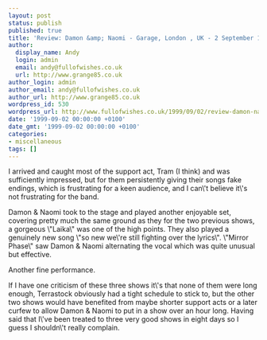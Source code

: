 ```yaml
---
layout: post
status: publish
published: true
title: 'Review: Damon &amp; Naomi - Garage, London , UK - 2 September 1999'
author:
  display_name: Andy
  login: admin
  email: andy@fullofwishes.co.uk
  url: http://www.grange85.co.uk
author_login: admin
author_email: andy@fullofwishes.co.uk
author_url: http://www.grange85.co.uk
wordpress_id: 530
wordpress_url: http://www.fullofwishes.co.uk/1999/09/02/review-damon-naomi-garage-london-uk-2nd-september-1999/
date: '1999-09-02 00:00:00 +0100'
date_gmt: '1999-09-02 00:00:00 +0100'
categories:
- miscellaneous
tags: []
---
```

<p>I arrived and caught most of the support act, Tram (I think) and was sufficiently impressed, but for them persistently giving their songs fake endings, which is frustrating for a keen audience, and I can\'t believe it\'s not frustrating for the band.</p>
<p>Damon & Naomi took to the stage and played another enjoyable set, covering pretty much the same ground as they for the two previous shows, a gorgeous \"Laika\" was one of the high points. They also played a genuinely new song \"so new we\'re still fighting over the lyrics\". \"Mirror Phase\" saw Damon & Naomi alternating the vocal which was quite unusual but effective.</p>
<p>Another fine performance.</p>
<p>If I have one criticism of these three shows it\'s that none of them were long enough, Terrastock obviously had a tight schedule to stick to, but the other two shows would have benefited from maybe shorter support acts or a later curfew to allow Damon & Naomi to put in a show over an hour long. Having said that I\'ve been treated to three very good shows in eight days so I guess I shouldn\'t really complain.</p>
